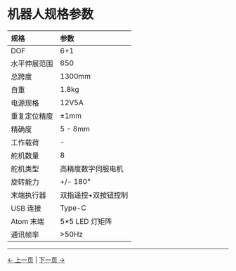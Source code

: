 # 机器人规格参数

<!-- <img src="../../resources/9-FilesDownload/2-serialproduct/image.png" width="800" height="auto" /> -->

| 规格         | 参数                |
| :----------- | :------------------ |
| DOF          | 6+1                 |
| 水平伸展范围 | 650                 |
| 总跨度       | 1300mm              |
| 自重         | 1.8kg               |
| 电源规格     | 12V5A               |
| 重复定位精度 | ±1mm                |
| 精确度       | 5 - 8mm             |
| 工作载荷     | -                   |
| 舵机数量     | 8                   |
| 舵机类型     | 高精度数字伺服电机  |
| 旋转能力     | +/- 180°            |
| 末端执行器   | 双指遥控+双按钮控制 |
| USB 连接     | Type-C              |
| Atom 末端    | 5\*5 LED 灯矩阵     |
| 通讯帧率     | >50Hz               |

---

[← 上一页](../README.md) | [下一页 →](../2.2-ControlCoreParameters/2.2.1-ControlCoreParameter.md)

